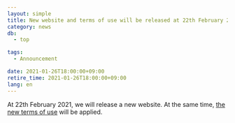 ```yaml
---
layout: simple
title: New website and terms of use will be released at 22th February 2021.
category: news
db:
  - top

tags:
  - Announcement

date: 2021-01-26T18:00:00+09:00
retire_time: 2021-01-26T18:00:00+09:00
lang: en
---
```


<p>At 22th February 2021, we will release a new website. At the same time, <a href="https://drive.google.com/file/d/1Ug2iSYnQKvjKQBBop1OobSOxuKp0xOqk/view">the new terms of use</a> will be applied.</p>
